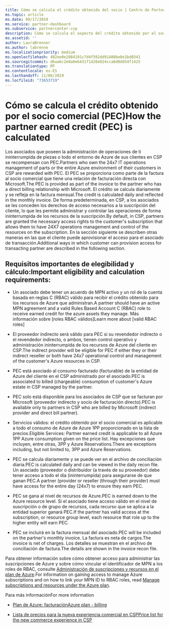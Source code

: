 ```yaml
---
title: Cómo se calcula el crédito obtenido del socio | Centro de Partners
ms.topic: article
ms.date: 09/17/2019
ms.service: partner-dashboard
ms.subservice: partnercenter-csp
description: Cómo se calcula el aspecto del crédito obtenido por el socio comercial del plan de Azure
ms.assetid: ''
author: LauraBrenner
ms.author: labrenne
ms.localizationpriority: medium
ms.openlocfilehash: 402ee0e2084191c7d4f592dd91480be8e1bd0341
ms.sourcegitcommit: dbaa6c2e8a0e6431f1420e024cca6d0dd54f1425
ms.translationtype: MT
ms.contentlocale: es-ES
ms.lasthandoff: 11/06/2019
ms.locfileid: "73653719"
---
```

# <a name="how-the-partner-earned-credit-pec-is-calculated"></a><span data-ttu-id="07bcb-103">Cómo se calcula el crédito obtenido por el socio comercial (PEC)</span><span class="sxs-lookup"><span data-stu-id="07bcb-103">How the partner earned credit (PEC) is calculated</span></span>


<span data-ttu-id="07bcb-104">Los asociados que poseen la administración de operaciones de ti ininterrumpida de piezas o todo el entorno de Azure de sus clientes en CSP se recompensan con PEC.</span><span class="sxs-lookup"><span data-stu-id="07bcb-104">Partners who own the 24x7 IT operations management of parts or the entire Azure environment of their customers in CSP are rewarded with PEC.</span></span> <span data-ttu-id="07bcb-105">El PEC se proporciona como parte de la factura al socio comercial que tiene una relación de facturación directa con Microsoft.</span><span class="sxs-lookup"><span data-stu-id="07bcb-105">The PEC is provided as part of the invoice to the partner who has a direct billing relationship with Microsoft.</span></span> <span data-ttu-id="07bcb-106">El crédito se calcula diariamente y se refleja en la factura mensual.</span><span class="sxs-lookup"><span data-stu-id="07bcb-106">The credit is calculated daily and reflected in the monthly invoice.</span></span> <span data-ttu-id="07bcb-107">De forma predeterminada, en CSP, a los asociados se les conceden los derechos de acceso necesarios a la suscripción del cliente, lo que les permite administrar y controlar las operaciones de forma ininterrumpida de los recursos de la suscripción.</span><span class="sxs-lookup"><span data-stu-id="07bcb-107">By default, in CSP, partners are granted the necessary access rights to the customer's subscription that allows them to have 24X7 operations management and control of the resources on the subscription.</span></span> <span data-ttu-id="07bcb-108">En la sección siguiente se describen otras maneras en las que el cliente puede aprovisionar el acceso para el asociado de transacción.</span><span class="sxs-lookup"><span data-stu-id="07bcb-108">Additional ways in which customer can provision access for transacting partner are described in the following section.</span></span>   


## <a name="important-eligibility-and-calculation-requirements"></a><span data-ttu-id="07bcb-109">Requisitos importantes de elegibilidad y cálculo:</span><span class="sxs-lookup"><span data-stu-id="07bcb-109">Important eligibility and calculation requirements:</span></span>

- <span data-ttu-id="07bcb-110">Un asociado debe tener un acuerdo de MPN activo y un rol de la cuenta basada en reglas C (RBAC) válido para recibir el crédito obtenido para los recursos de Azure que administran.</span><span class="sxs-lookup"><span data-stu-id="07bcb-110">A partner should have an active MPN agreement and a valid Rules Based Account C (RBAC) role to receive earned credit for the azure assets they manage.</span></span> <span data-ttu-id="07bcb-111">Más información sobre [roles RBAC válidos]</span><span class="sxs-lookup"><span data-stu-id="07bcb-111">Learn more about [valid RBAC roles]</span></span>

- <span data-ttu-id="07bcb-112">El proveedor indirecto será válido para PEC si su revendedor indirecto o el revendedor indirecto, o ambos, tienen control operativo y administración ininterrumpida de los recursos de Azure del cliente en CSP.</span><span class="sxs-lookup"><span data-stu-id="07bcb-112">The indirect provider will be eligible for PEC if either they or their indirect reseller or both have 24x7 operational control and management of the customer's Azure resources in CSP.</span></span>

- <span data-ttu-id="07bcb-113">PEC está asociado al consumo facturado (facturable) de la entidad de Azure del cliente en el CSP administrado por el asociado.</span><span class="sxs-lookup"><span data-stu-id="07bcb-113">PEC is associated to billed (chargeable) consumption of customer's Azure estate in CSP managed by the partner.</span></span> 

- <span data-ttu-id="07bcb-114">PEC solo está disponible para los asociados de CSP que se facturan por Microsoft (proveedor indirecto y socio de facturación directo).</span><span class="sxs-lookup"><span data-stu-id="07bcb-114">PEC is available only to partners in CSP who are billed by Microsoft (indirect provider and direct bill partner).</span></span>

- <span data-ttu-id="07bcb-115">Servicios válidos: el crédito obtenido por el socio comercial es aplicable a todo el consumo de Azure de Azure 1PP proporcionado en la lista de precios.</span><span class="sxs-lookup"><span data-stu-id="07bcb-115">Eligible Services: Partner earned credit is applicable to all Azure 1PP Azure consumption given on the price list.</span></span> <span data-ttu-id="07bcb-116">Hay excepciones que incluyen, entre otras, 3PP y Azure Reservations.</span><span class="sxs-lookup"><span data-stu-id="07bcb-116">There are exceptions including, but not limited to, 3PP and Azure Reservations.</span></span>

- <span data-ttu-id="07bcb-117">PEC se calcula diariamente y se puede ver en el archivo de conciliación diaria.</span><span class="sxs-lookup"><span data-stu-id="07bcb-117">PEC is calculated daily and can be viewed in the daily recon file.</span></span> <span data-ttu-id="07bcb-118">Un asociado (proveedor o distribuidor (a través de su proveedor) debe tener acceso a todo el día (ininterrumpida) para asegurarse de que ganan PEC.</span><span class="sxs-lookup"><span data-stu-id="07bcb-118">A partner (provider or reseller (through their provider) must have access for the entire day (24x7) to ensure they earn PEC.</span></span>

- <span data-ttu-id="07bcb-119">PEC se gana al nivel de recursos de Azure.</span><span class="sxs-lookup"><span data-stu-id="07bcb-119">PEC is earned down to the Azure resource level.</span></span> <span data-ttu-id="07bcb-120">Si el asociado tiene acceso válido en el nivel de suscripción o de grupo de recursos, cada recurso que se aplica a la entidad superior ganará PEC.</span><span class="sxs-lookup"><span data-stu-id="07bcb-120">If the partner has valid access at the subscription, or resource group level, each resource that role up to the higher entity will earn PEC.</span></span> 

- <span data-ttu-id="07bcb-121">PEC se incluirá en la factura mensual del asociado.</span><span class="sxs-lookup"><span data-stu-id="07bcb-121">PEC will be included on the partner's monthly invoice.</span></span> <span data-ttu-id="07bcb-122">La factura es neta de cargos.</span><span class="sxs-lookup"><span data-stu-id="07bcb-122">The invoice is net of charges.</span></span> <span data-ttu-id="07bcb-123">Los detalles se muestran en el archivo de conciliación de factura.</span><span class="sxs-lookup"><span data-stu-id="07bcb-123">The details are shown in the invoice recon file.</span></span>

<span data-ttu-id="07bcb-124">Para obtener información sobre cómo obtener acceso para administrar las suscripciones de Azure y sobre cómo vincular el identificador de MPN a los roles de RBAC, consulte [Administración de suscripciones y recursos en el plan de Azure](azure-plan-manage.md).</span><span class="sxs-lookup"><span data-stu-id="07bcb-124">For information on gaining access to manage Azure subscriptions and on how to link your MPN ID to RBAC roles, read [Manage subscriptions and resources under the Azure plan](azure-plan-manage.md).</span></span>

<span data-ttu-id="07bcb-125">Para más información</span><span class="sxs-lookup"><span data-stu-id="07bcb-125">For more information</span></span>

- [<span data-ttu-id="07bcb-126">Plan de Azure: facturación</span><span class="sxs-lookup"><span data-stu-id="07bcb-126">Azure plan - billing</span></span>](azure-plan-billing.md)

- [<span data-ttu-id="07bcb-127">Lista de precios para la nueva experiencia comercial en CSP</span><span class="sxs-lookup"><span data-stu-id="07bcb-127">Price list for the new commerce experience in CSP </span></span>](azure-plan-price-list.md)